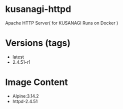 # kusanagi-httpd

Apache HTTP Server( for KUSANAGI Runs on Docker )

# Versions (tags)

- latest
- 2.4.51-r1

# Image Content

- Alpine:3.14.2
- httpd-2.4.51

